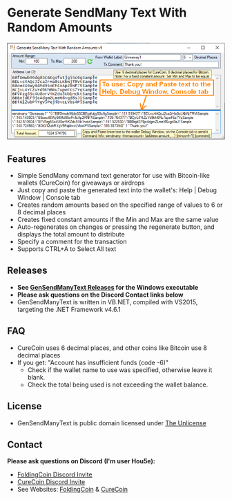 # Generate SendMany Text With Random Amounts

![Screenshot](Screenshot.png)

## Features
- Simple SendMany command text generator for use with Bitcoin-like wallets (CureCoin) for giveaways or airdrops
- Just copy and paste the generated text into the wallet's: Help | Debug Window | Console tab
- Creates random amounts based on the specified range of values to 6 or 8 decimal places
- Creates fixed constant amounts if the Min and Max are the same value
- Auto-regenerates on changes or pressing the regenerate button, and displays the total amount to distribute
- Specify a comment for the transaction
- Supports CTRL+A to Select All text

## Releases
- **See [GenSendManyText Releases](https://github.com/Hou5e/GenSendManyText/releases) for the Windows executable**
- **Please ask questions on the Discord Contact links below**
- GenSendManyText is written in VB.NET, compiled with VS2015, targeting the .NET Framework v4.6.1

## FAQ
- CureCoin uses 6 decimal places, and other coins like Bitcoin use 8 decimal places
- If you get: "Account has insufficient funds (code -6)"
  * Check if the wallet name to use was specified, otherwise leave it blank.
  * Check the total being used is not exceeding the wallet balance.

## License
- GenSendManyText is public domain licensed under [The Unlicense](LICENSE "The Unlicense")

## Contact
**Please ask questions on Discord (I'm user Hou5e):**
  * [FoldingCoin Discord Invite](https://discord.gg/CvZ7gAs)
  * [CureCoin Discord Invite](https://discord.gg/jtztkFZ)
  * See Websites: [FoldingCoin](http://foldingcoin.net/) & [CureCoin](http://curecoin.net/) 